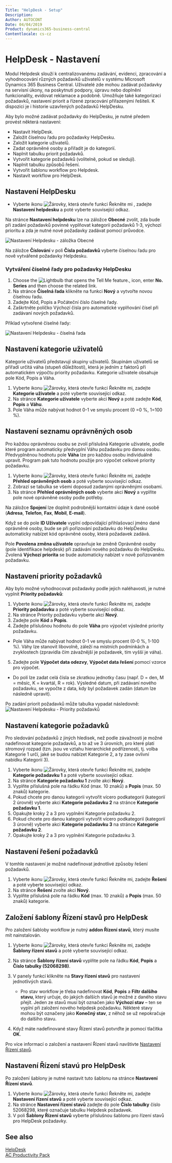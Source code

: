 ```yaml
---
Title: "HelpDesk - Setup"
Description: 
Author: AUTOCONT
Date: 04/04/2019
Product: dynamics365-business-central
Contentlocale: cs-cz
---
```


# HelpDesk - Nastavení

Modul  Helpdesk slouží k centralizovanému zadávání, evidenci, zpracování a vyhodnocování různých požadavků uživatelů v systému Microsoft Dynamics 365 Business Central. Uživatelé zde mohou zadávat požadavky na servisní úkony, na poskytnutí podpory, úpravu nebo doplnění funkcionality, evidovat reklamace a podobně. Umožňuje také kategorizaci požadavků, nastavení priorit a řízené zpracování přiřazenými řešiteli. K dispozici je i historie uzavřených požadavků HelpDesku.


Aby bylo možné zadávat požadavky do HelpDesku, je nutné předem provést některá nastavení:
- Nastavit HelpDesk.
- Založit číselnou řadu pro požadavky HelpDesku.
- Založit kategorie uživatelů.
- Zadat oprávněné osoby a přiřadit je do kategorií.
- Naplnit tabulku priorit požadavků.
- Vytvořit kategorie požadavků (volitelně, pokud se sledují).
- Naplnit tabulku způsobů řešení.
- Vytvořit šablonu workflow pro Helpdesk.
- Nastavit workflow pro HelpDesk.


## Nastavení HelpDesku
- Vyberte ikonu ![Žárovky, která otevře funkci Řekněte mi](media/ui-search/search_small.png "Řekněte mi, co chcete dělat") , zadejte **Nastavení helpdesku** a poté vyberte související odkaz.

Na stránce **Nastavení helpdesku** lze na záložce **Obecné** zvolit, zda bude při zadání požadavků povinné vyplňovat kategorii požadavků 1-3, výchozí prioritu a zda je nutné nové požadavky zadávat pomocí průvodce.

![Nastavení Helpdesku - záložka Obecné](media/HD_general_setup.png)

Na záložce **Číslování** v poli **Čísla požadavků** vyberte číselnou řadu pro nově vytvářené požadavky Helpdesku.

### Vytváření číselné řady pro požadavky HelpDesku
1. Choose the ![Lightbulb that opens the Tell Me feature.](media/ui-search/search_small.png "Tell me what you want to do"), icon, enter **No. Series** and then choose the related link.
2. Na stránce **Číselná řada** klikněte na funkci **Nový** a vytvořte novou číselnou řadu.
3. Zadejte Kód, Popis a Počáteční číslo číselné řady.
4. Zaškrtněte políčko Výchozí čísla pro automatické vyplňování čísel při zadávaní nových požadavků.

Příklad vytvořené číselné řady:

![Nastavení Helpdesku - číselná řada](media/HD_serial_no.png)

## Nastavení kategorie uživatelů

Kategorie uživatelů představují skupiny uživatelů. Skupinám uživatelů se přiřadí určitá váha (stupeň důležitosti), která je jedním z faktorů při automatickém výpočtu priority požadavku. Kategorie uživatele obsahuje pole Kód, Popis a Váha.

1. Vyberte ikonu ![Žárovky, která otevře funkci Řekněte mi](media/ui-search/search_small.png "Řekněte mi, co chcete dělat"), zadejte **Kategorie uživatele** a poté vyberte související odkaz.
2. Na stránce **Kategorie uživatele** vyberte akci **Nový** a poté zadejte **Kód**, **Popis** a **Váhu**.
3. Pole Váha může nabývat hodnot 0-1 ve smyslu procent (0 =0 %, 1=100 %).

## Nastavení seznamu oprávněných osob

Pro každou oprávněnou osobu se zvolí příslušná Kategorie uživatele, podle které program automaticky předvyplní Váhu požadavku pro danou osobu. Předvyplněnou hodnotu pole **Váha** lze pro každou osobu individuálně upravit. Program pak tuto hodnotu použije pro výpočet celkové priority požadavku.

1. Vyberte ikonu ![Žárovky, která otevře funkci Řekněte mi](media/ui-search/search_small.png "Řekněte mi, co chcete dělat"), zadejte **Přehled oprávněných osob** a poté vyberte související odkaz.
2. Zobrazí se tabulka se všemi doposud zadanými oprávněnými osobami.
3. Na stránce **Přehled oprávněných osob** vyberte akci **Nový** a vyplňte pole nové oprávněné osoby podle potřeby.

Na záložce **Spojení** lze doplnit podrobnější kontaktní údaje k dané osobě (**Adresa**, **Telefon**, **Fax**, **Mobil**, **E-mail**).

Když se do pole **ID Uživatele** vyplní odpovídající přihlašovací jméno dané oprávněné osoby, bude se při pořizování požadavku do HelpDesku automaticky nabízet kód oprávněné osoby, která požadavek zadává.

Pole **Povolena změna uživatele** opravňuje ke změně Oprávněné osoby (poIe Identifikace helpdesk) při zadávání nového požadavku do HelpDesku. Zvolená **Výchozí priorita** se bude automaticky nabízet v nově pořizovaném požadavku.

## Nastavení priority požadavků

Aby bylo možné vyhodnocovat požadavky podle jejich naléhavosti, je nutné vyplnit **Priority požadavků**:
1. Vyberte ikonu ![Žárovky, která otevře funkci Řekněte mi](media/ui-search/search_small.png "Řekněte mi, co chcete dělat"), zadejte **Priority požadavku** a poté vyberte související odkaz.
2. Na stránce Priority požadavku vyberte akci **Nový**.
3. Zadejte pole **Kód** a **Popis**.
4. Zadejte příslušnou hodnotu do pole **Váha** pro výpočet výsledné priority požadavku.

- Pole Váha může nabývat hodnot 0-1 ve smyslu procent (0-0 %, 1-100 %). Váhy lze stanovit libovolně, záleží na místních podmínkách a zvyklostech (zpravidla čím závažnější je požadavek, tím vyšší je váha).

5. Zadejte pole **Výpočet data odezvy**, **Výpočet data řešení** pomocí vzorce pro výpočet.

- Do polí lze zadat celá čísla se zkratkou jednotky času (např. D = den, M = měsíc, K = kvartál, R = rok). Výsledné datum, při zadávaní nového požadavku, se vypočte z data, kdy byl požadavek zadán (datum lze následně upravit).

Po zadání priorit požadavků může tabulka vypadat následovně:
![Nastavení Helpdesku - Priority požadavků](media/HD_request_priorities.png)

## Nastavení kategorie požadavků

Pro sledování požadavků z jiných hledisek, než podle závažnosti je možné nadefinovat kategorie požadavků, a to až ve 3 úrovních, pro které platí stromový rozpad (tzn. jsou ve vztahu hierarchické podřízenosti, tj. volba Kategorie 1 určí, jaké se budou nabízet Kategorie 2, a ty zase ovlivní nabídku Kategorií 3).

1. Vyberte ikonu ![Žárovky, která otevře funkci Řekněte mi](media/ui-search/search_small.png "Řekněte mi, co chcete dělat"), zadejte **Kategorie požadavku 1** a poté vyberte související odkaz.
2. Na stránce **Kategorie požadavku 1** zvolte akci **Nový**.
3. Vyplňte příslušná pole na řádku Kód (max. 10 znaků) a **Popis** (max. 50 znaků) kategorie.
4. Pokud chcete pro danou kategorii vytvořit vícero podkategorií (kategorií 2 úrovně) vyberte akci **Kategorie požadavku 2** na stránce **Kategorie požadavku 1**.
5. Opakujte kroky 2 a 3 pro vyplnění Kategorie požadavku 2.
6. Pokud chcete pro danou kategorii vytvořit vícero podkategorií (kategorií 3 úrovně) vyberte akci **Kategorie požadavku 3** na stránce **Kategorie požadavku 2**.
7. Opakujte kroky 2 a 3 pro vyplnění Kategorie požadavku 3.

## Nastavení řešení požadavků

V tomhle nastavení je možné nadefinovat jednotlivé způsoby řešení požadavků.

1. Vyberte ikonu ![Žárovky, která otevře funkci Řekněte mi](media/ui-search/search_small.png "Řekněte mi, co chcete dělat"), zadejte **Řešení** a poté vyberte související odkaz.
2. Na stránce **Řešení** zvolte akci **Nový**.
3. Vyplňte příslušná pole na řádku **Kód** (max. 10 znaků) a **Popis** (max. 50 znaků) kategorie.

## Založení šablony Řízení stavů pro HelpDesk

Pro založení šabloby workflow je nutný **addon Řízení stavů**, který musíte mít nainstalován.

1. Vyberte ikonu ![Žárovky, která otevře funkci Řekněte mi](media/ui-search/search_small.png "Řekněte mi, co chcete dělat"), zadejte **Šablony řízení stavů** a poté vyberte související odkaz.
2. Na stránce **Šablony řízení stavů** vyplňte pole na řádku **Kód**, **Popis** a **Číslo tabulky (52068298)**.
3. V panely funkcí klikněte na **Stavy řízení stavů** pro nastavení jednotlivých stavů.
   - Pro stav workflow je třeba nadefinovat **Kód**, **Popis** a **Filtr dalšího stavu**, který určuje, do jakých dalších stavů je možné z daného stavu přejít. Jeden ze stavů musí být označen jako **Výchozí stav** – ten se vyplní při založení nového helpdesk požadavku. Některé stavy mohou být označeny jako **Konečný stav**, z něhož se už nepokračuje do dalšího stavu.

5. Když máte nadefinované stavy Řízení stavů potvrďte je pomocí tlačítka **OK**.

Pro více informací o založení a nastavení Řízení stavů navštivte [Nastavení Řízení stavů](ac-workflow-status-management-setup.md).

## Nastavení Řízení stavú pro HelpDesk

Po založení šablony je nutné nastavit tuto šablonu na stránce **Nastavení Řízení stavů**.

1. Vyberte ikonu ![Žárovky, která otevře funkci Řekněte mi](media/ui-search/search_small.png "Řekněte mi, co chcete dělat"), zadejte **Nastavení řízení stavů** a poté vyberte související odkaz.
2. Na stránce **Nastavení řízení stavů** zadejte do pole **Číslo tabulky** číslo 52068298, které označuje tabulku Helpdesk požadavek.
3. V poli **Šablony Řízení stavů** vyberte příslušnou šablonu pro řízení stavů pro HelpDesk požadavky.

## See also
[HelpDesk](ac-helpdesk.md)  
[AC Productivity Pack](ac-productivity-pack.md)
